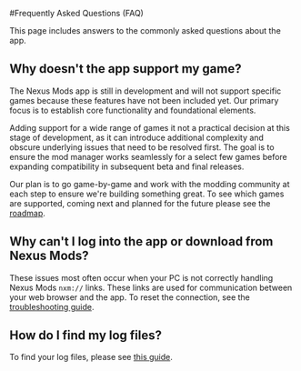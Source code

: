 #Frequently Asked Questions (FAQ)

This page includes answers to the commonly asked questions about the app. 

## Why doesn't the app support my game?
The Nexus Mods app is still in development and will not support specific games because these features have not been included yet. Our primary focus is to establish core functionality and foundational elements. 

Adding support for a wide range of games it not a practical decision at this stage of development, as it can introduce additional complexity and obscure underlying issues that need to be resolved first. The goal is to ensure the mod manager works seamlessly for a select few games before expanding compatibility in subsequent beta and final releases.

Our plan is to go game-by-game and work with the modding community at each step to ensure we're building something great. To see which games are supported, coming next and planned for the future please see the [roadmap](https://trello.com/b/gPzMuIr3/nexus-mods-app-roadmap).

## Why can't I log into the app or download from Nexus Mods?

These issues most often occur when your PC is not correctly handling Nexus Mods `nxm://` links. These links are used for communication between your web browser and the app. To reset the connection, see the [troubleshooting guide](./NexusModsDownloads.md).

## How do I find my log files?
To find your log files, please see [this guide](./LogFiles.md). 
